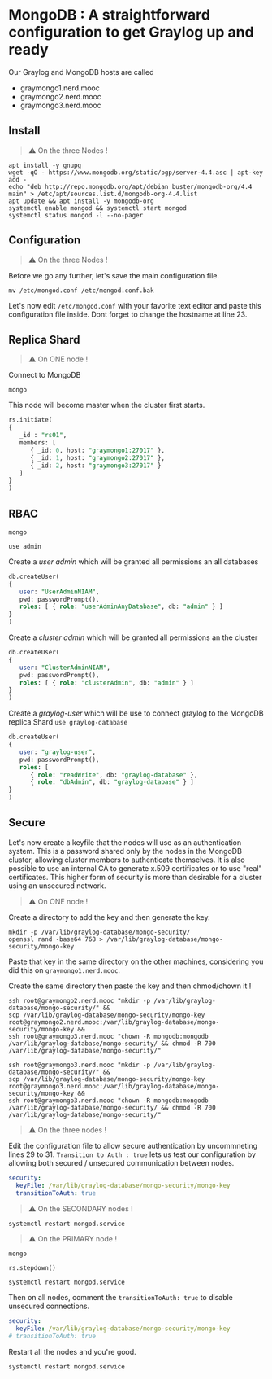 # MongoDB : A straightforward configuration to get Graylog up and ready

Our Graylog and MongoDB hosts are called 
- graymongo1.nerd.mooc
- graymongo2.nerd.mooc
- graymongo3.nerd.mooc

## Install
> :warning: On the three Nodes !

```shell
apt install -y gnupg
wget -qO - https://www.mongodb.org/static/pgp/server-4.4.asc | apt-key add -
echo "deb http://repo.mongodb.org/apt/debian buster/mongodb-org/4.4 main" > /etc/apt/sources.list.d/mongodb-org-4.4.list
apt update && apt install -y mongodb-org
systemctl enable mongod && systemctl start mongod
systemctl status mongod -l --no-pager
```
## Configuration
> :warning: On the three Nodes !

Before we go any further, let's save the main configuration file.
```shell
mv /etc/mongod.conf /etc/mongod.conf.bak
```

Let's now edit `/etc/mongod.conf` with your favorite text editor and paste this configuration file inside.
Dont forget to change the hostname at line 23.

## Replica Shard
> :warning: On ONE node !

Connect to MongoDB

`mongo`

This node will become master when the cluster first starts.
```sql
rs.initiate(
{
   _id : "rs01",
   members: [
      { _id: 0, host: "graymongo1:27017" },
      { _id: 1, host: "graymongo2:27017" },
      { _id: 2, host: "graymongo3:27017" }
   ]
}
)
```

## RBAC

`mongo`

`use admin`

Create a *user admin* which will be granted all permissions an all databases

```sql
db.createUser(
{
   user: "UserAdminNIAM",
   pwd: passwordPrompt(),
   roles: [ { role: "userAdminAnyDatabase", db: "admin" } ]
}
)
```

Create a *cluster admin* which will be granted all permissions an the cluster

```sql
db.createUser(
{
   user: "ClusterAdminNIAM",
   pwd: passwordPrompt(),
   roles: [ { role: "clusterAdmin", db: "admin" } ]
}
)
```

Create a *graylog-user* which will be use to connect graylog to the MongoDB replica Shard
`use graylog-database`

```sql
db.createUser(
{
   user: "graylog-user",
   pwd: passwordPrompt(),
   roles: [
      { role: "readWrite", db: "graylog-database" },
      { role: "dbAdmin", db: "graylog-database" } ]
}
)
```

## Secure

Let's now create a keyfile that the nodes will use as an authentication system. This is a password shared only by the nodes in the MongoDB cluster, allowing cluster members to authenticate themselves. It is also possible to use an internal CA to generate x.509 certificates or to use "real" certificates. This higher form of security is more than desirable for a cluster using an unsecured network. 

> :warning: On ONE node !

Create a directory to add the key and then generate the key.

```shell
mkdir -p /var/lib/graylog-database/mongo-security/
openssl rand -base64 768 > /var/lib/graylog-database/mongo-security/mongo-key
```

Paste that key in the same directory on the other machines, considering you did this on `graymongo1.nerd.mooc`.

Create the same directory then paste the key and then chmod/chown it !
```shell
ssh root@graymongo2.nerd.mooc "mkdir -p /var/lib/graylog-database/mongo-security/" &&
scp /var/lib/graylog-database/mongo-security/mongo-key root@graymongo2.nerd.mooc:/var/lib/graylog-database/mongo-security/mongo-key &&
ssh root@graymongo3.nerd.mooc "chown -R mongodb:mongodb /var/lib/graylog-database/mongo-security/ && chmod -R 700 /var/lib/graylog-database/mongo-security/"
```
```shell
ssh root@graymongo3.nerd.mooc "mkdir -p /var/lib/graylog-database/mongo-security/" &&
scp /var/lib/graylog-database/mongo-security/mongo-key root@graymongo3.nerd.mooc:/var/lib/graylog-database/mongo-security/mongo-key &&
ssh root@graymongo3.nerd.mooc "chown -R mongodb:mongodb /var/lib/graylog-database/mongo-security/ && chmod -R 700 /var/lib/graylog-database/mongo-security/"
```

> :warning: On the three nodes !

Edit the configuration file to allow secure authentication by uncommneting lines 29 to 31. `Transition to Auth : true` lets us test our configuration by allowing both secured / unsecured communication between nodes.

```yml
security:
  keyFile: /var/lib/graylog-database/mongo-security/mongo-key
  transitionToAuth: true
```

> :warning: On the SECONDARY nodes !

```shell
systemctl restart mongod.service
```

> :warning: On the PRIMARY node !

```shell
mongo
```

```sql
rs.stepdown()
```

```shell
systemctl restart mongod.service
```

Then on all nodes, comment the `transitionToAuth: true` to disable unsecured connections.

```yml
security:
  keyFile: /var/lib/graylog-database/mongo-security/mongo-key
# transitionToAuth: true
```

Restart all the nodes and you're good.
```shell
systemctl restart mongod.service
```
